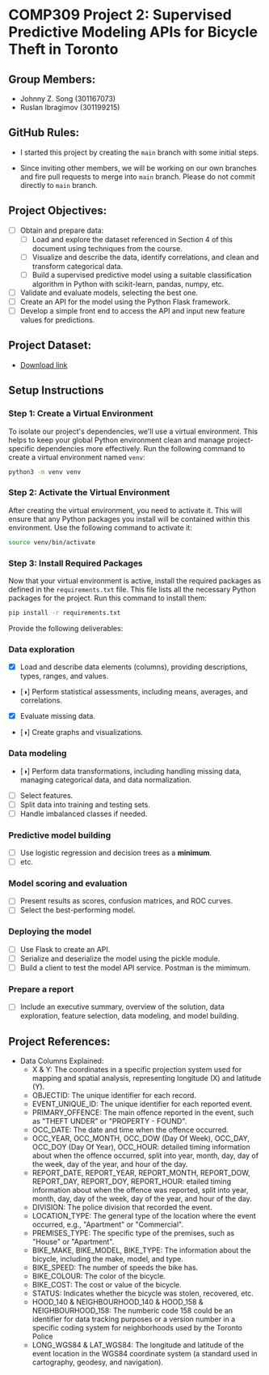 # COMP309 Project 2: Supervised Predictive Modeling APIs for Bicycle Theft in Toronto

## Group Members:

- Johnny Z. Song (301167073)
- Ruslan Ibragimov (301199215)

## GitHub Rules:

- I started this project by creating the `main` branch with some initial steps. 

- Since inviting other members, we will be working on our own branches and fire pull requests to merge into `main` branch. Please do not commit directly to `main` branch.

## Project Objectives:
- [ ] Obtain and prepare data:
  - [ ] Load and explore the dataset referenced in Section 4 of this document using techniques from the course.
  - [ ] Visualize and describe the data, identify correlations, and clean and transform categorical data.
  - [ ] Build a supervised predictive model using a suitable classification algorithm in Python with scikit-learn, pandas, numpy, etc.
- [ ] Validate and evaluate models, selecting the best one.
- [ ] Create an API for the model using the Python Flask framework.
- [ ] Develop a simple front end to access the API and input new feature values for predictions.

## Project Dataset:
-  [Download link](https://opendata.arcgis.com/api/v3/datasets/a89d10d5e28444ceb0c8d1d4c0ee39cc_0/downloads/data?format=csv&spatialRefId=3857&where=1%3D1)

## Setup Instructions

### Step 1: Create a Virtual Environment
To isolate our project's dependencies, we'll use a virtual environment. This helps to keep your global Python environment clean and manage project-specific dependencies more effectively. Run the following command to create a virtual environment named `venv`:

```bash
python3 -m venv venv
```

### Step 2: Activate the Virtual Environment
After creating the virtual environment, you need to activate it. This will ensure that any Python packages you install will be contained within this environment. Use the following command to activate it:

```bash
source venv/bin/activate
```

### Step 3: Install Required Packages
Now that your virtual environment is active, install the required packages as defined in the `requirements.txt` file. This file lists all the necessary Python packages for the project. Run this command to install them:

```bash
pip install -r requirements.txt
```

Provide the following deliverables:

### Data exploration

- [x] Load and describe data elements (columns), providing descriptions, types, ranges, and values.
- [◑] Perform statistical assessments, including means, averages, and correlations.
- [x] Evaluate missing data.
- [◑] Create graphs and visualizations.

### Data modeling

- [◑] Perform data transformations, including handling missing data, managing categorical data, and data normalization.
- [ ] Select features.
- [ ] Split data into training and testing sets.
- [ ] Handle imbalanced classes if needed.

### Predictive model building

- [ ] Use logistic regression and decision trees as a **minimum**.
- [ ] etc.

### Model scoring and evaluation

- [ ] Present results as scores, confusion matrices, and ROC curves.
- [ ] Select the best-performing model.

### Deploying the model

- [ ] Use Flask to create an API.
- [ ] Serialize and deserialize the model using the pickle module.
- [ ] Build a client to test the model API service. Postman is the mimimum.

### Prepare a report

- [ ] Include an executive summary, overview of the solution, data exploration, feature selection, data modeling, and model building.


## Project References:

- Data Columns Explained:
  - X & Y: The coordinates in a specific projection system used for mapping and spatial analysis, representing longitude (X) and latitude (Y).
  - OBJECTID: The unique identifier for each record.
  - EVENT_UNIQUE_ID: The unique identifier for each reported event.
  - PRIMARY_OFFENCE: The main offence reported in the event, such as "THEFT UNDER" or "PROPERTY - FOUND".
  - OCC_DATE: The date and time when the offence occurred.
  - OCC_YEAR, OCC_MONTH, OCC_DOW (Day Of Week), OCC_DAY, OCC_DOY (Day Of Year), OCC_HOUR: detailed timing information about when the offence occurred, split into year, month, day, day of the week, day of the year, and hour of the day.
  - REPORT_DATE, REPORT_YEAR, REPORT_MONTH, REPORT_DOW, REPORT_DAY, REPORT_DOY, REPORT_HOUR: etailed timing information about when the offence was reported, split into year, month, day, day of the week, day of the year, and hour of the day.
  - DIVISION: The police division that recorded the event.
  - LOCATION_TYPE: The general type of the location where the event occurred, e.g., "Apartment" or "Commercial".
  - PREMISES_TYPE: The specific type of the premises, such as "House" or "Apartment".
  - BIKE_MAKE, BIKE_MODEL, BIKE_TYPE: The information about the bicycle, including the make, model, and type.
  - BIKE_SPEED: The number of speeds the bike has.
  - BIKE_COLOUR: The color of the bicycle.
  - BIKE_COST: The cost or value of the bicycle.
  - STATUS: Indicates whether the bicycle was stolen, recovered, etc.
  - HOOD_140 & NEIGHBOURHOOD_140 & HOOD_158 & NEIGHBOURHOOD_158: The numberic code 158 could be an identifier for data tracking purposes or a version number in a specific coding system for neighborhoods used by the Toronto Police
  - LONG_WGS84 & LAT_WGS84: The longitude and latitude of the event location in the WGS84 coordinate system (a standard used in cartography, geodesy, and navigation).